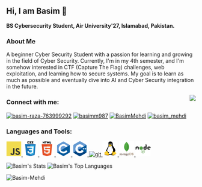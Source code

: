 ## Hi, I am Basim 👋
**BS Cybersecurity Student, Air University'27, Islamabad, Pakistan.**

<h3>About Me</h3>

<p>A beginner Cyber Security Student with a passion for learning and growing in the field of Cyber Security. Currently, I'm in my 4th semester, and I'm somehow interested in CTF (Capture The Flag) challenges, web exploitation, and learning how to secure systems. My goal is to learn as much as possible and eventually dive into AI and Cyber Security integration in the future.</p>
<img align="right" height="150" src="https://media2.giphy.com/media/v1.Y2lkPTc5MGI3NjExeDA2aGJ5bm1nZzFyNDRjbjY0dmxjanZ1MzN1bWpjdG9zdnppNDZhNCZlcD12MV9pbnRlcm5hbF9naWZfYnlfaWQmY3Q9Zw/A1SxC5HRrD3MY/giphy.gif"  />
<h3 align="left">Connect with me:</h3>
<p align="left">
<a href="https://pk.linkedin.com/in/basim-raza-763999292" target="blank"><img align="center" src="https://raw.githubusercontent.com/rahuldkjain/github-profile-readme-generator/master/src/images/icons/Social/linked-in-alt.svg" alt="basim-raza-763999292" height="30" width="40" /></a>
<a href="https://www.instagram.com/basimm987/" target="blank"><img align="center" src="https://raw.githubusercontent.com/rahuldkjain/github-profile-readme-generator/master/src/images/icons/Social/instagram.svg" alt="basimm987" height="30" width="40" /></a>
<a href="https://leetcode.com/u/BasimMehdi/" target="blank"><img align="center" src="https://raw.githubusercontent.com/rahuldkjain/github-profile-readme-generator/master/src/images/icons/Social/leet-code.svg" alt="BasimMehdi" height="30" width="40" /></a>
<a href="https://discord.com/users/795250129422254081" target="blank"><img align="center" src="https://raw.githubusercontent.com/rahuldkjain/github-profile-readme-generator/master/src/images/icons/Social/discord.svg" alt="basim_mehdi" height="30" width="40" /></a>
</p>

<h3 align="left">Languages and Tools:</h3>
<p align="left"><a href="https://developer.mozilla.org/en-US/docs/Web/JavaScript" target="_blank" rel="noreferrer"> <img src="https://raw.githubusercontent.com/devicons/devicon/master/icons/javascript/javascript-original.svg" alt="javascript" width="40" height="40"/> </a> <a href="https://www.w3schools.com/css/" target="_blank" rel="noreferrer"> <img src="https://raw.githubusercontent.com/devicons/devicon/master/icons/css3/css3-original-wordmark.svg" alt="css3" width="40" height="40"/> </a>  <a href="https://www.w3.org/html/" target="_blank" rel="noreferrer"> <img src="https://raw.githubusercontent.com/devicons/devicon/master/icons/html5/html5-original-wordmark.svg" alt="html5" width="40" height="40"/> </a> <a href="https://www.cprogramming.com/" target="_blank" rel="noreferrer"> <img src="https://raw.githubusercontent.com/devicons/devicon/master/icons/c/c-original.svg" alt="c" width="40" height="40"/> </a> <a href="https://www.w3schools.com/cpp/" target="_blank" rel="noreferrer"> <img src="https://raw.githubusercontent.com/devicons/devicon/master/icons/cplusplus/cplusplus-original.svg" alt="cplusplus" width="40" height="40"/> </a> <a href="https://git-scm.com/" target="_blank" rel="noreferrer"> <img src="https://www.vectorlogo.zone/logos/git-scm/git-scm-icon.svg" alt="git" width="40" height="40"/> </a>  <a href="https://www.linux.org/" target="_blank" rel="noreferrer"> <img src="https://raw.githubusercontent.com/devicons/devicon/master/icons/linux/linux-original.svg" alt="linux" width="40" height="40"/> </a> <a href="https://www.mongodb.com/" target="_blank" rel="noreferrer"> <img src="https://raw.githubusercontent.com/devicons/devicon/master/icons/mongodb/mongodb-original-wordmark.svg" alt="mongodb" width="40" height="40"/> </a> <a href="https://nodejs.org" target="_blank" rel="noreferrer"> <img src="https://raw.githubusercontent.com/devicons/devicon/master/icons/nodejs/nodejs-original-wordmark.svg" alt="nodejs" width="40" height="40"/> </a> </p>



![Basim's Stats](https://github-readme-stats-nine-amber-49.vercel.app/api?username=Basim-Mehdi&theme=blue-green&show_icons=true&hide_border=true&count_private=true)
![Basim's Top Languages](https://github-readme-stats-nine-amber-49.vercel.app/api/top-langs/?username=Basim-Mehdi&theme=blue-green&show_icons=true&hide_border=true&layout=compact)

<p align="left"> <img src="https://komarev.com/ghpvc/?username=Basim-Mehdi&label=Profile%20views&color=0e75b6&style=flat" alt="Basim-Mehdi" /> </p>

<!-- ![snake gif](https://github.com/Basim-Mehdi/Basim-Mehdi/blob/output/github-contribution-grid-snake.gif) -->


